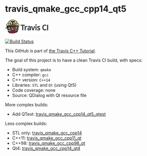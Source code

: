 # travis_qmake_gcc_cpp14_qt5

[![Travis CI logo](TravisCI.png)](https://travis-ci.org)

[![Build Status](https://travis-ci.org/richelbilderbeek/travis_qmake_gcc_cpp14_qt5.svg?branch=master)](https://travis-ci.org/richelbilderbeek/travis_qmake_gcc_cpp14_qt5)

This GitHub is part of [the Travis C++ Tutorial](https://github.com/richelbilderbeek/travis_cpp_tutorial).

The goal of this project is to have a clean Travis CI build, with specs:
 * Build system: `qmake`
 * C++ compiler: `gcc`
 * C++ version: `C++14`
 * Libraries: `STL` and `Qt` (using Qt5)
 * Code coverage: none
 * Source: QDialog with Qt resource file

More complex builds:
 * Add QTest: [travis_qmake_gcc_cpp14_qt5_qtest](https://www.github.com/richelbilderbeek/travis_qmake_gcc_cpp14_qt5_qtest)

Less complex builds:
 * STL only: [travis_qmake_gcc_cpp14](https://www.github.com/richelbilderbeek/travis_qmake_gcc_cpp14)
 * C++11: [travis_qmake_gcc_cpp11_qt](https://www.github.com/richelbilderbeek/travis_qmake_gcc_cpp11_qt)
 * C++98: [travis_qmake_gcc_cpp98_qt](https://www.github.com/richelbilderbeek/travis_qmake_gcc_cpp98_qt)
 * Qt4: [travis_qmake_gcc_cpp14_qt4](https://www.github.com/richelbilderbeek/travis_qmake_gcc_cpp14_qt4)
